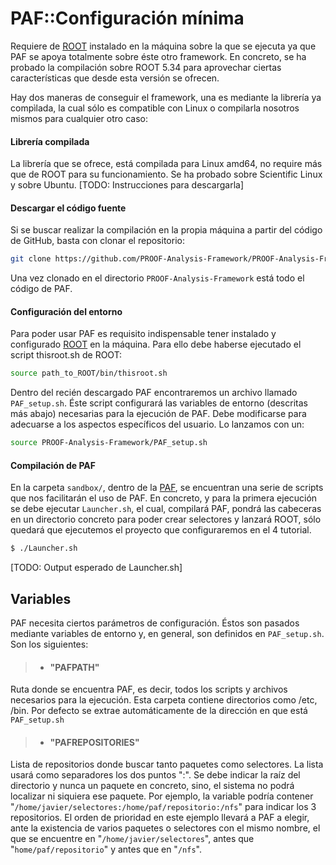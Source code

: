 # PAF::Configuración mínima
Requiere de [ROOT](http://root.cern.ch) instalado en la máquina sobre la que se ejecuta ya que PAF se apoya totalmente sobre éste otro framework. En concreto, se ha probado la compilación sobre ROOT 5.34 para aprovechar ciertas características que desde esta versión se ofrecen.

Hay dos maneras de conseguir el framework, una es mediante la librería ya compìlada, la cual sólo es compatible con Linux o compilarla nosotros mismos para cualquier otro caso:

#### Librería compilada
La librería que se ofrece, está compilada para Linux amd64, no require más que de ROOT para su funcionamiento. Se ha probado sobre Scientific Linux y sobre Ubuntu. [TODO: Instrucciones para descargarla]

#### Descargar el código fuente
Si se buscar realizar la compilación en la propia máquina a partir del código de GitHub, basta con clonar el repositorio:
```sh
git clone https://github.com/PROOF-Analysis-Framework/PROOF-Analysis-Framework
```
Una vez clonado en el directorio ```PROOF-Analysis-Framework``` está todo el código de PAF. 

#### Configuración del entorno

Para poder usar PAF es requisito indispensable tener instalado y configurado [ROOT](http://root.cern.ch) en la máquina. Para ello debe haberse ejecutado el script thisroot.sh de ROOT:
```sh
source path_to_ROOT/bin/thisroot.sh
```

Dentro del recién descargado PAF encontraremos un archivo llamado ```PAF_setup.sh```. Éste script configurará las variables de entorno (descritas más abajo) necesarias para la ejecución de PAF. Debe modificarse para adecuarse a los aspectos específicos del usuario. Lo lanzamos con un:
 ```sh
source PROOF-Analysis-Framework/PAF_setup.sh
  ```
#### Compilación de PAF 
En la carpeta ```sandbox/```, dentro de la [PAF](http://www.hep.uniovi.es/PAF), se encuentran una serie de scripts que nos facilitarán el uso de PAF. En concreto, y para la primera ejecución se debe ejecutar ```Launcher.sh```, el cual, compilará PAF, pondrá las cabeceras en un directorio concreto para poder crear selectores y lanzará ROOT, sólo quedará que ejecutemos el proyecto que configuraremos en el 4 tutorial.
 
 ```sh
$ ./Launcher.sh
 ```
 [TODO: Output esperado de Launcher.sh]

## Variables
PAF necesita ciertos parámetros de configuración. Éstos son pasados mediante variables de entorno y, en general, son definidos en ```PAF_setup.sh```. Son los siguientes:

>- #### "PAFPATH"
Ruta donde se encuentra PAF, es decir, todos los scripts y archivos necesarios para la ejecución. Esta carpeta contiene directorios como /etc, /bin. Por defecto se extrae automáticamente de la dirección en que está ```PAF_setup.sh```

>- #### "PAFREPOSITORIES"
Lista de repositorios donde buscar tanto paquetes como selectores. La lista usará como separadores los dos puntos ":". Se debe indicar la raíz del directorio y nunca un paquete en concreto, sino, el sistema no podrá localizar ni siquiera ese paquete. Por ejemplo, la variable podría contener "```/home/javier/selectores:/home/paf/repositorio:/nfs```" para indicar los 3 repositorios. El orden de prioridad en este ejemplo llevará a PAF a elegir, ante la existencia de varios paquetes o selectores con el mismo nombre, el que se encuentre en "```/home/javier/selectores```", antes que "```home/paf/repositorio```" y antes que en "```/nfs```".
